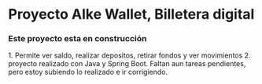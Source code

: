 <h1> Proyecto Alke Wallet, Billetera digital </h1> 
<h3> Este proyecto esta en construcción</h3>
1. Permite ver saldo, realizar depositos, retirar fondos y ver movimientos
2. proyecto realizado con Java y Spring Boot. Faltan aun tareas pendientes, pero estoy subiendo lo realizado e ir corrigiendo.
